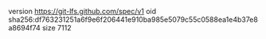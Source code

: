 version https://git-lfs.github.com/spec/v1
oid sha256:df763231251a6f9e6f206441e910ba985e5079c55c0588ea1e4b37e8a8694f74
size 7112
